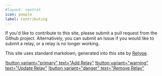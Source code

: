 ```yaml
---
#layout: central
icon: people
label: Contributing
---
```


If you'd like to contribute to this site, please submit a pull request from the Github project. Alternatively, you can submit an Issue if you would like to submit a relay, or a relay is no longer working.

This site uses standard markdown, generated into this site by [Retype](https://retype.com/). 

[!button variant="primary" text="Add Relay"](https://github.com/mlapida/Relay-List/issues/new?assignees=&labels=add-relay%2C+relay-moderation&template=add-new-relay.md&title=%5BADD%5D+Relay+Name) [!button variant="warning" text="Update Relay"](https://github.com/mlapida/Relay-List/issues/new?assignees=&labels=relay-moderation%2C+update-relay&template=update-relay.md&title=%5BUPDATE%5D+Relay+Name) [!button variant="danger" text="Remove Relay"](https://github.com/mlapida/Relay-List/issues/new?assignees=&labels=relay-moderation%2C+remove-relay&template=remove-relay.md&title=%5BREMOVE%5D+Relay+Name)